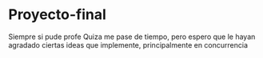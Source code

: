 # Proyecto-final
Siempre si pude profe
Quiza me pase de tiempo, pero espero que le hayan agradado ciertas ideas que implemente, principalmente en concurrencia
